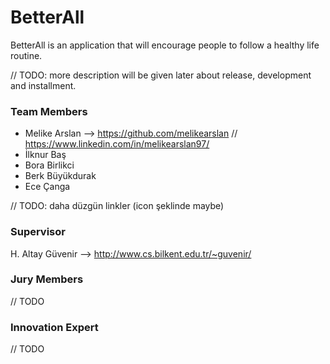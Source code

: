 # BetterAll #
BetterAll is an application that will encourage people to follow a healthy life routine.

// TODO: more description will be given later about release, development and installment.

### Team Members
- Melike Arslan --> https://github.com/melikearslan // https://www.linkedin.com/in/melikearslan97/
- İlknur Baş
- Bora Birlikci
- Berk Büyükdurak
- Ece Çanga

// TODO: daha düzgün linkler (icon şeklinde maybe)

### Supervisor
H. Altay Güvenir --> http://www.cs.bilkent.edu.tr/~guvenir/

### Jury Members

// TODO

### Innovation Expert

// TODO
